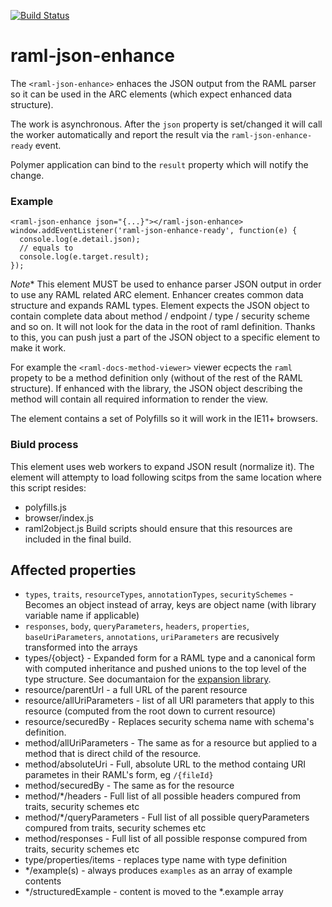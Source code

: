 [![Build Status](https://travis-ci.org/advanced-rest-client/raml-json-enhance.svg?branch=stage)](https://travis-ci.org/advanced-rest-client/raml-json-enhance)  

# raml-json-enhance

The `<raml-json-enhance>` enhaces the JSON output from the RAML parser so it can
be used in the ARC elements (which expect enhanced data structure).

The work is asynchronous. After the `json` property is set/changed it will call the
worker automatically and report the result via the `raml-json-enhance-ready` event.

Polymer application can bind to the `result` property which will notify the change.

### Example
```
<raml-json-enhance json="{...}"></raml-json-enhance>
window.addEventListener('raml-json-enhance-ready', function(e) {
  console.log(e.detail.json);
  // equals to
  console.log(e.target.result);
});
```

*Note** This element MUST be used to enhance parser JSON output in order to use
any RAML related ARC element. Enhancer creates common data structure and
expands RAML types. Element expects the JSON object to contain complete data
about method / endpoint / type / security scheme and so on. It will not look for
the data in the root of raml definition. Thanks to this, you can push just a part
of the JSON object to a specific element to make it work.

For example the `<raml-docs-method-viewer>` viewer ecpects the `raml` propety to
be a method definition only (without of the rest of the RAML structure). If
enhanced with the library, the JSON object describing the method will contain
all required information to render the view.

The element contains a set of Polyfills so it will work in the IE11+ browsers.

### Biuld process
This element uses web workers to expand JSON result (normalize it).
The element will attempty to load following scitps from the same location where
this script resides:
- polyfills.js
- browser/index.js
- raml2object.js
Build scripts should ensure that this resources are included in the final build.

## Affected properties
- `types`, `traits`, `resourceTypes`, `annotationTypes`, `securitySchemes` - Becomes an object instead of array, keys are object name (with library variable name if applicable)
- `responses`, `body`, `queryParameters`, `headers`, `properties`, `baseUriParameters`, `annotations`, `uriParameters` are recusively transformed into the arrays
- types/{object} - Expanded form for a RAML type and a canonical form with computed inheritance and pushed unions to the top level of the type structure. See documantaion for the [expansion library](https://github.com/raml-org/raml-parser-toolbelt/tree/master/tools/datatype-expansion).
- resource/parentUrl - a full URL of the parent resource
- resource/allUriParameters - list of all URI parameters that apply to this resource (computed from the root down to current resource)
- resource/securedBy - Replaces security schema name with schema's definition.
- method/allUriParameters - The same as for a resource but applied to a method that is direct child of the resource.
- method/absoluteUri - Full, absolute URL to the method containg URI parametes in their RAML's form, eg `/{fileId}`
- method/securedBy - The same as for the resource
- method/*/headers - Full list of all possible headers compured from traits, security schemes etc
- method/*/queryParameters - Full list of all possible queryParameters compured from traits, security schemes etc
- method/responses - Full list of all possible response compured from traits, security schemes etc
- type/properties/items - replaces type name with type definition
- */example(s) - always produces `examples` as an array of example contents
- */structuredExample - content is moved to the *.example array

